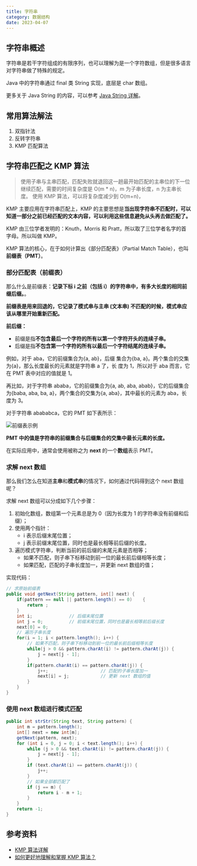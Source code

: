 ```yaml
---
title: 字符串
category: 数据结构
date: 2023-04-07
---
```


## 字符串概述

字符串是若干字符组成的有限序列，也可以理解为是一个字符数组，但是很多语言对字符串做了特殊的规定。

Java 中的字符串通过 final 类 String 实现，底层是 char 数组。

更多关于 Java String 的内容，可以参考 [Java String 详解](/java/basic/string)。

## 常用算法解法

1. 双指针法
2. 反转字符串
3. KMP 匹配算法

## 字符串匹配之 KMP 算法

> 使用子串与主串匹配，匹配失败就退回这一趟最开始匹配的主串位的下一位继续匹配，需要的时间复杂度是 O(m * n)，m 为子串长度，n 为主串长度。
> 使用 KMP 算法，可以将复杂度减少到 O(m+n)，

KMP 主要应用在字符串匹配上，KMP 的主要思想是**当出现字符串不匹配时，可以知道一部分之前已经匹配的文本内容，可以利用这些信息避免从头再去做匹配了。**

KMP 由三位学者发明的：Knuth，Morris 和 Pratt，所以取了三位学者名字的首字母。所以叫做 KMP。

KMP 算法的核心，在于如何计算出《部分匹配表》（Partial Match Table），也叫**前缀表（PMT）**。

### **部分匹配表（前缀表）**

那么什么是前缀表：**记录下标 i 之前（包括 i）的字符串中，有多大长度的相同前缀后缀。**。

**前缀表是用来回退的，它记录了模式串与主串 (文本串) 不匹配的时候，模式串应该从哪里开始重新匹配。**

**前后缀：**

- 前缀是指**不包含最后一个字符的所有以第一个字符开头的连续子串。**
- 后缀是指**不包含第一个字符的所有以最后一个字符结尾的连续子串。**

例如，对于 aba，它的前缀集合为{a, ab}，后缀 集合为{ba, a}。两个集合的交集为{a}，那么长度最长的元素就是字符串 a 了，长 度为 1，所以对于 aba 而言，它在 PMT 表中对应的值就是 1。

再比如，对于字符串 ababa，它的前缀集合为{a, ab, aba, abab}，它的后缀集合为{baba, aba, ba, a}，两个集合的交集为{a, aba}，其中最长的元素为 aba，长度为 3。

对于字符串 abababca，它的 PMT 如下表所示：

![前缀表示例](https://cdn.staticaly.com/gh/AlexChen68/image-hosting@master/blog/advance/pmt_demo.jpg)

**PMT 中的值是字符串的前缀集合与后缀集合的交集中最长元素的长度。**

在实际应用中，通常会使用被称之为 **next** 的一个**数组**表示 PMT。

### 求解 next 数组

那么我们怎么在知道**主串**和**模式串**的情况下，如何通过代码得到这个 next 数组呢？

求解 next 数组可以分成如下几个步骤：

1. 初始化数组，数组第一个元素总是为 0（因为长度为 1 的字符串没有前缀和后缀）；
2. 使用两个指针：
    - i 表示后缀末尾位置；
    - j 表示前缀末尾位置，同时也是最长相等前后缀的长度。
3. 遍历模式字符串，判断当前的前后缀的末尾元素是否相等；
    - 如果不匹配，则子串下标移动到前一位的最长前后缀相等长度；
    - 如果匹配，匹配的子串长度加一，并更新 next 数组的值；

实现代码：

```java
// 求原始前缀表
public void getNext(String pattern, int[] next) {
    if(pattern == null || pattern.length() == 0)    {
        return ;
    }
    int i;              // 后缀末尾位置
    int j = 0;          // 前缀末尾位置，同时也是最长相等前后缀长度
    next[0] = 0;
    // 遍历子串长度
    for(i = 1; i < pattern.length(); i++) {
        // 如果不匹配，则子串下标移动到前一位的最长前后缀相等长度
        while(j > 0 && pattern.charAt(i) != pattern.charAt(j)) {
            j = next[j - 1];                    
        }
        if(pattern.charAt(i) == pattern.charAt(j)) {
            j++;                    // 匹配的子串长度加一
            next[i] = j;            // 更新 next 数组的值
        }
    }
}
```

### 使用 next 数组进行模式匹配

```java
public int strStr(String text, String pattern) {
    int m = pattern.length();
    int[] next = new int[m];
    getNext(pattern, next);
    for (int i = 0, j = 0; i < text.length(); i++) {
        while (j > 0 && text.charAt(i) != pattern.charAt(j)) {
            j = next[j - 1];
        }
        if (text.charAt(i) == pattern.charAt(j)) {
            j++;
        }
        // 如果全部都匹配了
        if (j == m) {
            return i - m + 1;
        }
    }
    return -1;
}
```

## 参考资料

- [KMP 算法详解](https://zhuanlan.zhihu.com/p/83334559) <Badge text="强烈推荐" type="tip"/>
- [如何更好地理解和掌握 KMP 算法？](https://www.zhihu.com/question/21923021/answer/281346746)

